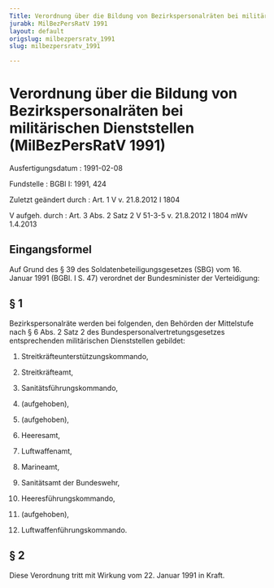 ```yaml
---
Title: Verordnung über die Bildung von Bezirkspersonalräten bei militärischen Dienststellen
jurabk: MilBezPersRatV 1991
layout: default
origslug: milbezpersratv_1991
slug: milbezpersratv_1991

---
```


# Verordnung über die Bildung von Bezirkspersonalräten bei militärischen Dienststellen (MilBezPersRatV 1991)

Ausfertigungsdatum
:   1991-02-08

Fundstelle
:   BGBl I: 1991, 424

Zuletzt geändert durch
:   Art. 1 V v. 21.8.2012 I 1804

V aufgeh. durch
:   Art. 3 Abs. 2 Satz 2 V 51-3-5 v. 21.8.2012 I 1804 mWv 1.4.2013


## Eingangsformel

Auf Grund des § 39 des Soldatenbeteiligungsgesetzes (SBG) vom 16.
Januar 1991 (BGBl. I S. 47) verordnet der Bundesminister der
Verteidigung:


## § 1

Bezirkspersonalräte werden bei folgenden, den Behörden der Mittelstufe
nach § 6 Abs. 2 Satz 2 des Bundespersonalvertretungsgesetzes
entsprechenden militärischen Dienststellen gebildet:

1.  Streitkräfteunterstützungskommando,


2.  Streitkräfteamt,


3.  Sanitätsführungskommando,


4.  (aufgehoben),


5.  (aufgehoben),


6.  Heeresamt,


7.  Luftwaffenamt,


8.  Marineamt,


9.  Sanitätsamt der Bundeswehr,


10. Heeresführungskommando,


11. (aufgehoben),


12. Luftwaffenführungskommando.





## § 2

Diese Verordnung tritt mit Wirkung vom 22. Januar 1991 in Kraft.

